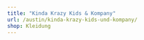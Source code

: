 ```yaml
---
title: "Kinda Krazy Kids & Kompany"
url: /austin/kinda-krazy-kids-und-kompany/
shop: Kleidung
---
```

